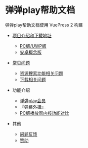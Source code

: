 # 弹弹play帮助文档

弹弹play帮助文档使用 VuePress 2 构建

- [项目介绍和下载地址](guide/README.md)
  - [PC版/UWP版](guide/pc.md)
  - [安卓概念版](guide/android.md)

- [常见问题](faq/README.md)
  - [资源搜索功能相关问题](faq/resource-service.md)
  - [下载相关问题](faq/download.md)

- 功能介绍
  - [弹弹play会员](function/member.md)
  - [『弹幕外挂』](function/danmaku-overlay.md)
  - [PC版播放器内核功能对比](function/kernel-compare.md)

- 其他
  - [问题反馈](other/feedback.md)
  - [赞助](other/donate.md)